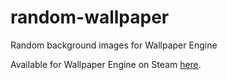 # random-wallpaper
Random background images for Wallpaper Engine

Available for Wallpaper Engine on Steam [here](https://steamcommunity.com/sharedfiles/filedetails/?id=1565912187).
